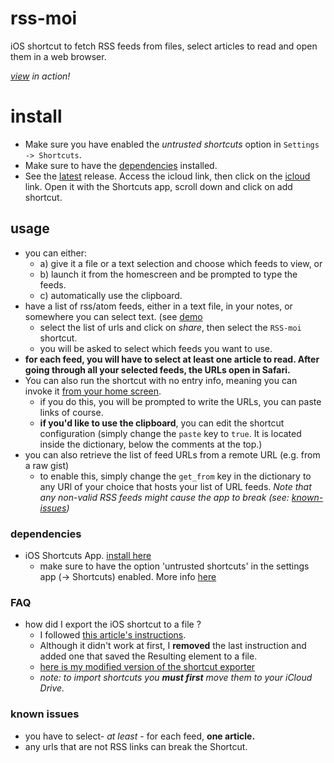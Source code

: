 # rss-moi
iOS shortcut to fetch RSS feeds from files, select articles to read and open them in a web browser.

*[view](/media/demo.gif) in action!*

# install
- Make sure you have enabled the *untrusted shortcuts* option in `Settings -> Shortcuts`.
- Make sure to have the [dependencies](#dependencies) installed.
- See the [latest](https//github.com/trevcan/rss-moi/releases) 
release. Access the icloud link, then click on the [icloud](https://www.icloud.com/shortcuts/4ced91389cea45738998d5ca9e177d49)
link. Open it with the Shortcuts app, scroll down and click on add shortcut.

## usage
- you can either:
	- a) give it a file or a text selection and choose which feeds to view, or
	- b) launch it from the homescreen and be prompted to type the feeds.
	- c) automatically use the clipboard.
- have a list of rss/atom feeds, either in a text file, in your notes,
or somewhere you can select text. (see [demo](/media/demo.gif)
  - select the list of urls and click on *share*, then select the `RSS-moi` shortcut.
  - you will be asked to select which feeds you want to use.
- **for each feed, you will have to select at least one article to read. After going through all your selected feeds, the URLs open in Safari.**
- You can also run the shortcut with no entry info, meaning you can invoke it [from your home screen](https://support.apple.com/guide/shortcuts/add-a-shortcut-to-the-home-screen-apd735880972/ios).
  - if you do this, you will be prompted to write the URLs, you can paste links of course.
  - **if you'd like to use the clipboard**, you can edit the shortcut configuration (simply change the `paste` key to `true`. It is located inside the dictionary, below the comments at the top.)
- you can also retrieve the list of feed URLs from a remote URL (e.g. from a raw gist)
  - to enable this, simply change the `get_from` key in the dictionary to any URl of your choice that
  hosts your list of URL feeds. *Note that any non-valid RSS feeds might cause the app to break (see: [known-issues](#known-issues))*


### dependencies
- iOS Shortcuts App. [install here](https://apps.apple.com/us/app/shortcuts/id915249334)
  - make sure to have the option 'untrusted shortcuts' in the settings app (-> Shortcuts) enabled. More info [here](https://support.apple.com/en-us/HT210628)

### FAQ
- how did I export the iOS shortcut to a file ?
  - I followed [this article's instructions](https://www.addictivetips.com/ios/save-iphone-shortcut-offline/).
  - Although it didn't work at first, I **removed** the last instruction and added one that saved the Resulting element to a file.
  - [here is my modified version of the shortcut exporter](https://www.icloud.com/shortcuts/cde4969f06b14a47ab6a6df46d404326)
  - *note: to import shortcuts you **must first** move them to your iCloud Drive.*


### known issues
- you have to select- *at least* - for each feed, **one article.**
- any urls that are not RSS links can break the Shortcut.
